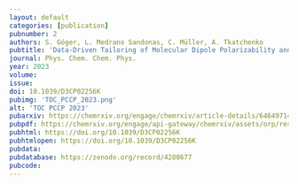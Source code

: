 ```yaml
---
layout: default
categories: [publication]
pubnumber: 2
authors: S. Góger, L. Medrano Sandonas, C. Müller, A. Tkatchenko
pubtitle: 'Data-Driven Tailoring of Molecular Dipole Polarizability and Frontier Orbital Energies in Chemical Compound Space'
journal: Phys. Chem. Chem. Phys.
year: 2023
volume:
issue:
doi: 10.1039/D3CP02256K
pubimg: 'TOC_PCCP_2023.png'
alt: 'TOC PCCP 2023'
pubarxiv: https://chemrxiv.org/engage/chemrxiv/article-details/64649714f2112b41e9b2957e
pubpdf: https://chemrxiv.org/engage/api-gateway/chemrxiv/assets/orp/resource/item/64649714f2112b41e9b2957e/original/data-driven-tailoring-of-molecular-dipole-polarizability-and-frontier-orbital-energies-in-chemical-compound-space.pdf
pubhtml: https://doi.org/10.1039/D3CP02256K
pubhtmlopen: https://doi.org/10.1039/D3CP02256K
pubdata:
pubdatabase: https://zenodo.org/record/4288677
pubcode:
---
```


